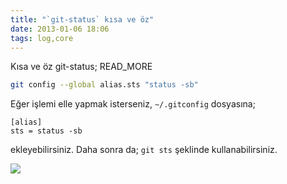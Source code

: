 ```yaml
---
title: "`git-status` kısa ve öz"
date: 2013-01-06 18:06
tags: log,core
---
```

Kısa ve öz git-status;
READ_MORE

```bash
git config --global alias.sts "status -sb"
```
Eğer işlemi elle yapmak isterseniz, `~/.gitconfig` dosyasına;

    [alias]
    sts = status -sb

ekleyebilirsiniz. Daha sonra da; `git sts` şeklinde kullanabilirsiniz.

<div class="full zoomable"><img src="http://40.media.tumblr.com/061c6e90c8a3298170d4f7555145169e/tumblr_mgl8s8Z8j31s3r5wmo1_1280.png"></div>